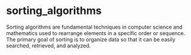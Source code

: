 # sorting_algorithms


Sorting algorithms are fundamental techniques in computer science and mathematics used to rearrange elements in a specific order or sequence. The primary goal of sorting is to organize data so that it can be easily searched, retrieved, and analyzed.
